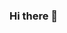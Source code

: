 ### Hi there 👋

<!--
**21ritik/21ritik** is a ✨ _special_ ✨ repository because its `README.md` (this file) appears on your GitHub profile.

Here are some ideas to get you started:

- 🌱 I’m currently learning Android Development
- 💬 Ask me about Web Development or React js.
- 📫 How to reach me: Email id -ritikhooda65@gmail.com , instagram :- @Ritik 
- 😄 Pronouns: HOPE
- ⚡ Fun fact: "That Windows desktop's "Refresh" button is not some magical tool which keeps your computer healthy."
-->
